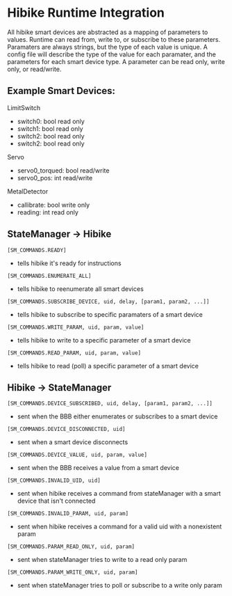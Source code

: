 # Hibike Runtime Integration

All hibike smart devices are abstracted as a mapping of parameters to values.
Runtime can read from, write to, or subscribe to these parameters.
Paramaters are always strings, but the type of each value is unique.
A config file will describe the type of the value for each paramater, and the parameters for each smart device type.
A parameter can be read only, write only, or read/write.

## Example Smart Devices:

LimitSwitch

- switch0: bool read only
- switch1: bool read only
- switch2: bool read only
- switch2: bool read only

Servo

- servo0_torqued: bool read/write
- servo0_pos: int read/write

MetalDetector

- callibrate: bool write only
- reading: int read only



## StateManager -> Hibike

`[SM_COMMANDS.READY]`

- tells hibike it's ready for instructions

`[SM_COMMANDS.ENUMERATE_ALL]`

- tells hibike to reenumerate all smart devices

`[SM_COMMANDS.SUBSCRIBE_DEVICE, uid, delay, [param1, param2, ...]]`

- tells hibike to subscribe to specific paramaters of a smart device

`[SM_COMMANDS.WRITE_PARAM, uid, param, value]`

- tells hibike to write to a specific parameter of a smart device

`[SM_COMMANDS.READ_PARAM, uid, param, value]`

- tells hibike to read (poll) a specific parameter of a smart device




## Hibike -> StateManager

`[SM_COMMANDS.DEVICE_SUBSCRIBED, uid, delay, [param1, param2, ...]]`

- sent when the BBB either enumerates or subscribes to a smart device

`[SM_COMMANDS.DEVICE_DISCONNECTED, uid]`

- sent when a smart device disconnects

`[SM_COMMANDS.DEVICE_VALUE, uid, param, value]`

- sent when the BBB receives a value from a smart device

`[SM_COMMANDS.INVALID_UID, uid]`

- sent when hibike receives a command from stateManager with a smart device that isn't connected

`[SM_COMMANDS.INVALID_PARAM, uid, param]`

- sent when hibike receives a command for a valid uid with a nonexistent param

`[SM_COMMANDS.PARAM_READ_ONLY, uid, param]`

- sent when stateManager tries to write to a read only param

`[SM_COMMANDS.PARAM_WRITE_ONLY, uid, param]`

- sent when stateManager tries to poll or subscribe to a write only param